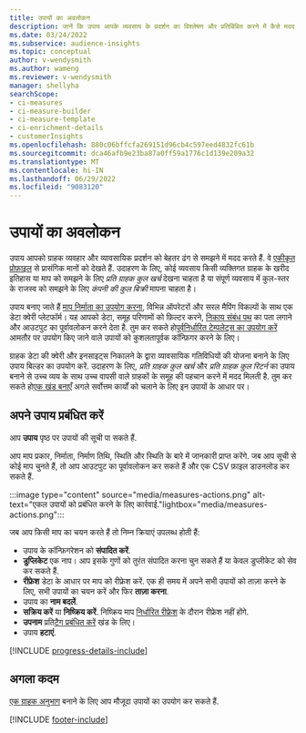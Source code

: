 ```yaml
---
title: उपायों का अवलोकन
description: जानें कि उपाय आपके व्यवसाय के प्रदर्शन का विश्लेषण और प्रतिबिंबित करने में कैसे मदद करते हैं।
ms.date: 03/24/2022
ms.subservice: audience-insights
ms.topic: conceptual
author: v-wendysmith
ms.author: wameng
ms.reviewer: v-wendysmith
manager: shellyha
searchScope:
- ci-measures
- ci-measure-builder
- ci-measure-template
- ci-enrichment-details
- customerInsights
ms.openlocfilehash: 880c06bffcfa269151d96cb4c597eed4832fc61b
ms.sourcegitcommit: dca46afb9e23ba87a0ff59a1776c1d139e209a32
ms.translationtype: MT
ms.contentlocale: hi-IN
ms.lasthandoff: 06/29/2022
ms.locfileid: "9083120"
---
```

# <a name="measures-overview"></a>उपायों का अवलोकन

उपाय आपको ग्राहक व्यवहार और व्यावसायिक प्रदर्शन को बेहतर ढंग से समझने में मदद करते हैं. वे [एकीकृत प्रोफ़ाइल](data-unification.md) से प्रासंगिक मानों को देखते हैं. उदाहरण के लिए, कोई व्यवसाय किसी व्यक्तिगत ग्राहक के खरीद इतिहास या माप को समझने के लिए *प्रति ग्राहक कुल खर्च* देखना चाहता है या संपूर्ण व्यवसाय में कुल-स्तर के राजस्व को समझने के लिए *कंपनी की कुल बिक्री* मापना चाहता है।  

उपाय बनाए जाते हैं [माप निर्माता का उपयोग करना](measure-builder.md), विभिन्न ऑपरेटरों और सरल मैपिंग विकल्पों के साथ एक डेटा क्वेरी प्लेटफॉर्म। यह आपको डेटा, समूह परिणामों को फ़िल्टर करने, [निकाय संबंध पथ](relationships.md) का पता लगाने और आउटपुट का पूर्वावलोकन करने देता है. तुम कर सकते हो[पूर्वनिर्धारित टेम्पलेट्स का उपयोग करें](measure-templates.md) आमतौर पर उपयोग किए जाने वाले उपायों को कुशलतापूर्वक कॉन्फ़िगर करने के लिए।

ग्राहक डेटा की क्वेरी और इनसाइट्स निकालने के द्वारा व्यावसायिक गतिविधियों की योजना बनाने के लिए उपाय बिल्डर का उपयोग करें. उदाहरण के लिए, *प्रति ग्राहक कुल खर्च* और *प्रति ग्राहक कुल रिटर्न* का उपाय बनाने से उच्च व्यय के साथ उच्च वापसी वाले ग्राहकों के समूह की पहचान करने में मदद मिलती है. तुम कर सकते हो[एक खंड बनाएँ](segments.md) अगले सर्वोत्तम कार्यों को चलाने के लिए इन उपायों के आधार पर।

## <a name="manage-your-measures"></a>अपने उपाय प्रबंधित करें

आप **उपाय** पृष्ठ पर उपायों की सूची पा सकते हैं.

आप माप प्रकार, निर्माता, निर्माण तिथि, स्थिति और स्थिति के बारे में जानकारी प्राप्त करेंगे. जब आप सूची से कोई माप चुनते हैं, तो आप आउटपुट का पूर्वावलोकन कर सकते हैं और एक CSV फ़ाइल डाउनलोड कर सकते हैं.

:::image type="content" source="media/measures-actions.png" alt-text="एकल उपायों को प्रबंधित करने के लिए कार्रवाई."lightbox="media/measures-actions.png":::

जब आप किसी माप का चयन करते हैं तो निम्न क्रियाएं उपलब्ध होती हैं:

- उपाय के कॉन्फ़िगरेशन को **संपादित करें**.
- **डुप्लिकेट** एक नाप। आप इसके गुणों को तुरंत संपादित करना चुन सकते हैं या केवल डुप्लीकेट को सेव कर सकते हैं.
- **रीफ्रेश** डेटा के आधार पर माप को रीफ्रेश करें. एक ही समय में अपने सभी उपायों को ताज़ा करने के लिए, सभी उपायों का चयन करें और फिर **ताज़ा करना**.
- उपाय का **नाम बदलें**.
- **सक्रिय करें** या **निष्क्रिय करें**. निष्क्रिय माप [निर्धारित रीफ्रेश](system.md#schedule-tab) के दौरान रीफ्रेश नहीं होंगे.
- **उपनाम** प्रति[टैग प्रबंधित करें](work-with-tags-columns.md#manage-tags) खंड के लिए।
- उपाय **हटाएं**.

[!INCLUDE [progress-details-include](includes/progress-details-pane.md)]

## <a name="next-step"></a>अगला कदम

[एक ग्राहक अनुभाग](segments.md) बनाने के लिए आप मौजूदा उपायों का उपयोग कर सकते हैं.

[!INCLUDE [footer-include](includes/footer-banner.md)]
